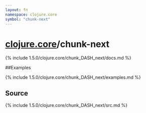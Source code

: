 ```yaml
---
layout: fn
namespace: clojure.core
symbol: "chunk-next"
---
```


# [clojure.core](../)/chunk-next

{% include 1.5.0/clojure.core/chunk_DASH_next/docs.md %}

##Examples

{% include 1.5.0/clojure.core/chunk_DASH_next/examples.md %}
## Source
{% include 1.5.0/clojure.core/chunk_DASH_next/src.md %}

